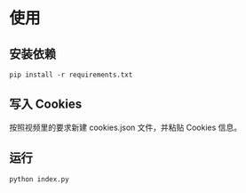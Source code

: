 # 使用

## 安装依赖

```shell
pip install -r requirements.txt
```

## 写入 Cookies

按照视频里的要求新建 cookies.json 文件，并粘贴 Cookies 信息。

## 运行

```shell
python index.py
```
